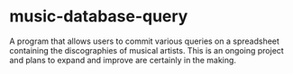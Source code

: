 # music-database-query
A program that allows users to commit various queries on a spreadsheet containing the discographies of musical artists. This is an ongoing project and plans to expand and improve are certainly in the making.
